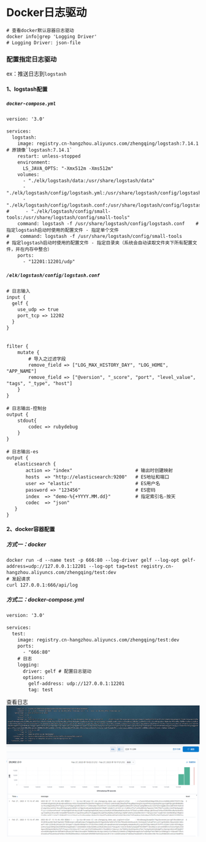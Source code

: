 # Docker日志驱动

```shell
# 查看docker默认容器日志驱动
docker info|grep 'Logging Driver'
# Logging Driver: json-file
```

### 配置指定日志驱动

ex：推送日志到`logstash`

#### 1、logstash配置

##### `docker-compose.yml`

```
version: '3.0'

services:
  logstash:
    image: registry.cn-hangzhou.aliyuncs.com/zhengqing/logstash:7.14.1     # 原镜像`logstash:7.14.1`
    restart: unless-stopped
    environment:
      LS_JAVA_OPTS: "-Xmx512m -Xms512m"
    volumes:
      - "./elk/logstash/data:/usr/share/logstash/data"
      - "./elk/logstash/config/logstash.yml:/usr/share/logstash/config/logstash.yml"
      - "./elk/logstash/config/logstash.conf:/usr/share/logstash/config/logstash.conf"
#      - "./elk/logstash/config/small-tools:/usr/share/logstash/config/small-tools"
    command: logstash -f /usr/share/logstash/config/logstash.conf    # 指定logstash启动时使用的配置文件 - 指定单个文件
#    command: logstash -f /usr/share/logstash/config/small-tools       # 指定logstash启动时使用的配置文件 - 指定目录夹（系统会自动读取文件夹下所有配置文件，并在内存中整合）
    ports:
      - "12201:12201/udp"
```

##### `/elk/logstash/config/logstash.conf`

```
# 日志输入
input {
  gelf {
    use_udp => true
    port_tcp => 12202
  }
}


filter {
    mutate {
        # 导入之过滤字段
        remove_field => ["LOG_MAX_HISTORY_DAY", "LOG_HOME", "APP_NAME"]
        remove_field => ["@version", "_score", "port", "level_value", "tags", "_type", "host"]
    }
}

# 日志输出-控制台
output {
    stdout{
        codec => rubydebug
    }
}

# 日志输出-es
output {
   elasticsearch {
       action => "index"                       # 输出时创建映射
       hosts  => "http://elasticsearch:9200"   # ES地址和端口
       user => "elastic"                       # ES用户名
       password => "123456"                    # ES密码
       index  => "demo-%{+YYYY.MM.dd}"         # 指定索引名-按天
       codec  => "json"
   }
}
```

#### 2、docker容器配置

##### 方式一：docker

```shell
docker run -d --name test -p 666:80 --log-driver gelf --log-opt gelf-address=udp://127.0.0.1:12201 --log-opt tag=test registry.cn-hangzhou.aliyuncs.com/zhengqing/test:dev
# 发起请求
curl 127.0.0.1:666/api/log
```

##### 方式二：docker-compose.yml

```shell
version: '3.0'

services:
  test:
    image: registry.cn-hangzhou.aliyuncs.com/zhengqing/test:dev
    ports:
      - "666:80"
    # 日志
    logging:
      driver: gelf # 配置日志驱动
      options:
        gelf-address: udp://127.0.0.1:12201
        tag: test
```

查看日志
![img.png](images/docker-logging-driver-gelf-log-01.png)
![img.png](images/docker-logging-driver-gelf-log-02.png)
